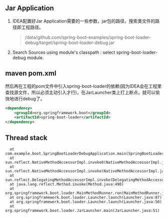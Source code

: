 ## Jar Application

1. IDEA配置好Jar Application需要的一些参数，jar包的路径，搜索类文件的路径即工程路径。
    > /data/github.com/spring-boot-examples/spring-boot-loader-debug/target/spring-boot-loader-debug.jar
2. Search Sources using module's classpath : select spring-boot-loader-debug module.

## maven pom.xml

然后再在工程的pom文件中引入spring-boot-loader的依赖(因为IDEA会在工程里查找源文件，所以必须主动引入才行)，在JarLauncher类上打上断点，就可以愉快地进行debug了。

```xml
<dependency>
    <groupId>org.springframework.boot</groupId>
    <artifactId>spring-boot-loader</artifactId>
</dependency>
```

## Thread stack

	  at com.example.boot.SpringBootLoaderDebugApplication.main(SpringBootLoaderDebugApplication.java:13)
	  at sun.reflect.NativeMethodAccessorImpl.invoke0(NativeMethodAccessorImpl.java:-1)
	  at sun.reflect.NativeMethodAccessorImpl.invoke(NativeMethodAccessorImpl.java:62)
	  at sun.reflect.DelegatingMethodAccessorImpl.invoke(DelegatingMethodAccessorImpl.java:43)
	  at java.lang.reflect.Method.invoke(Method.java:498)
	  at org.springframework.boot.loader.MainMethodRunner.run(MainMethodRunner.java:48)
	  at org.springframework.boot.loader.Launcher.launch(Launcher.java:87)
	  at org.springframework.boot.loader.Launcher.launch(Launcher.java:50)
	  at org.springframework.boot.loader.JarLauncher.main(JarLauncher.java:51)

